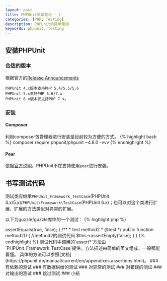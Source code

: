 ```yaml
---
layout: post
title: PHPUnit阅读笔记 - 2
categories: [PHP, Testing]
description: PHPUnit的简单使用
keywords: phpunit, testing
---
```

## 安装PHPUnit

### 合适的版本

根据官方的[Release Announcements](https://github.com/sebastianbergmann/phpunit/wiki)

    PHPUnit 4.x版本支持PHP 5.4/5.5/5.6
    PHPUnit 5.x支持PHP 5.6/7.x
    PHPUnit 6.x版本仅支持PHP 7.x。

### 安装

#### Composer

利用composer包管理器进行安装是目前较为方便的方式。
{% highlight bash %}
composer require phpunit/phpunit ~4.8.0 -vvv
{% endhighlight %}

#### Pear

依据[官方说明](https://github.com/sebastianbergmann/phpunit/wiki/End-of-Life-for-PEAR-Installation-Method)，PHPUnit不在支持使用`pear`进行安装。

## 书写测试代码

测试类应继承`PHPUnit_Framework_TestCase`(PHPUnit 4.x/5.x)/`PHPUnit\Framework\TestCase`(PHPUnit 6.x)；也可以对这个类进行扩展，扩展的方法类似对异常的扩展。

以下为guzzle/guzzle库中的一个测试：
{% highlight php %}
<?php
namespace GuzzleHttp\Tests\Event;
//use ...;
class ConnectExceptionTest extends \PHPUnit_Framework_TestCase
{
    public function testHasNoResponse()
    {
        //...测试代码
    }
}
{% endhighlight %}

### 简单的测试

测试类一般按照`*Test`的方式命名，`*`一般为要测试的类名。

测试方法一般都以`test*`的方式命名，`*`一般为要测试的类中的方法名；也可以在方法注释中加入`@test`注解标记为测试方法。

下列两种书写方法均为测试方法：
{% highlight php %}
<?php
class FooTest extends PHPUnit_Framework_TestCase
{
    public function testMethod1()
    {
        //method1的测试代码
        $this->assertEquals(true, false);
    }
    /**
     * test method2
     * @test
     */
    public function method2()
    {
        //method2的测试代码
        $this->assertEmpty(false);
    }
}
{% endhighlight %}

测试代码中调用的`assert*`方法由`PHPUnit_Framework_TestCase`提供，方法描述由简单的英文组成，一般都能看懂。

具体的方法可以参照[文档](https://phpunit.de/manual/current/en/appendixes.assertions.html)。

### 有依赖的测试

### 有数据供给的测试

### 对异常的测试

### 对错误的测试

### 对输出的测试

### 跳过测试

### 小结
